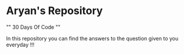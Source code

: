 # Aryan's Repository 

"" 30 Days Of Code ""

In this repository you can find the answers to the question given to you everyday !!!
